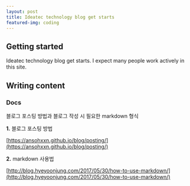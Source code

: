 ```yaml
---
layout: post
title: Ideatec technology blog get starts
featured-img: coding
---
```


## Getting started

Ideatec technology blog get starts. I expect many people work actively in this site.

## Writing content

### Docs

블로그 포스팅 방법과 블로그 작성 시 필요한 markdown 형식 


**1.** 블로그 포스팅 방법 


[https://ansohxxn.github.io/blog/posting/](https://ansohxxn.github.io/blog/posting/)



**2.** markdown 사용법 


[http://blog.hyeyoonjung.com/2017/05/30/how-to-use-markdown/](http://blog.hyeyoonjung.com/2017/05/30/how-to-use-markdown/)



